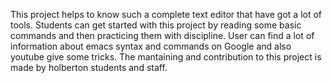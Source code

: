 
This project helps to know such a complete text editor that have got a lot of tools. Students can get started with this project by reading some basic commands and then practicing them with discipline. User can find a lot of information about emacs syntax and commands on Google and also youtube give some tricks. The mantaining and contribution to this project is made by holberton students and staff. 